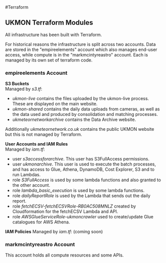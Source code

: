 #Terraform 

## UKMON Terraform Modules
All infrastructure has been built with Terraform. 

For historical reasons the infrastructure is split across two accounts. Data are stored in the "empireelements" account which also manages end-user access, while compute is in the "markmcintyreastro" account. Each is managed by its own set of terraform code. 

### empireelements Account

**S3 Buckets**  
Managed by *s3.tf*:
* *ukmon-live* contains the files uploaded by the ukmon-live process. These are displayed on the main website. 
* *ukmon-shared* contains the daily data uploads from cameras, as well as the data used and produced by consolidation and matching processes.  
* *ukmeteornetworkarchive* contains the Data Archive website.  

Additionally *ukmeteornetwork.co.uk* contains the public UKMON website but this is not managed by Terraform. 

**User Accounts and IAM Rules**  
Managed by *iam.tf*:
* user *s3accessforarchive*. This user has S3FullAccess permissions. 
* user *ukmonarchive*. This user is used to execute the batch processes, and has access to Glue, Athena, DynamoDB, Cost Explorer, S3 and to run Lambdas. 
* role *S3FullAccess* is used by some lambda functions and also granted to the other account. 
* role *lambda_basic_execution* is used by some lambda functions.
* role *dailyReportRole* is used by the Lambda that sends out the daily report. 
* role *fetchECSV-fetchECSVRole-RB0AC508MNLZ* created by Cloudformation for the fetchECSV Lambda and API.
* role *AWSGlueServiceRole-ukmoncrawler* used to create/update Glue catalogues for AWS Athena. 

**IAM Policies**
Managed by *iam.tf*:
(coming soon)

### markmcintyreastro Account
This account holds all compute resources and some APIs. 

